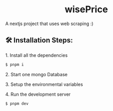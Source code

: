 <h1 align="center" id="title">wisePrice</h1>

<p id="description">A nextjs project that uses web scraping :)</p>

<h2>🛠️ Installation Steps:</h2>

<p>1. Install all the dependencies</p>

```bash
$ pnpm i
```

<p>2. Start one mongo Database</p>

<p>3. Setup the environmental variables</p>

<p>4. Run the development server</p>

```bash
$ pnpm dev
```
